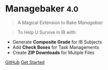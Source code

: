 
# Managebaker <small>4.0</small>

> A Magical Extension to Bake *Managebac*

> To Help U Survive in IB with:

- Generate **Composite Grade** for IB Subjects
- Add **Check Boxes** for Task Managements
- Create **ZIP Downloads** for Mutiple Files

[GitHub](https://github.com/Feliconut/Managebaker)
[Get Started](#managebaker)
